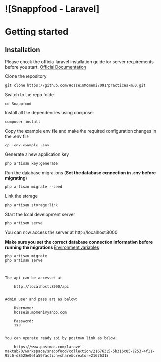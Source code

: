 # ![Snappfood - Laravel]

# Getting started

## Installation

Please check the official laravel installation guide for server requirements before you start. [Official Documentation](https://laravel.com/docs/5.4/installation#installation)

Clone the repository

    git clone https://github.com/HosseinMomeni7091/practices-m70.git

Switch to the repo folder

    cd Snappfood

Install all the dependencies using composer

    composer install

Copy the example env file and make the required configuration changes in the .env file

    cp .env.example .env

Generate a new application key

    php artisan key:generate


Run the database migrations (**Set the database connection in .env before migrating**)

    php artisan migrate --seed


Link the storage 

    php artisan storage:link

Start the local development server

    php artisan serve

You can now access the server at http://localhost:8000

**Make sure you set the correct database connection information before running the migrations** [Environment variables](#environment-variables)

    php artisan migrate
    php artisan serve
```


The api can be accessed at

    http://localhost:8000/api


Admin user and pass are as below: 

    Username: 
    hossein.momeni@yahoo.com

    Password:
    123


You can operate ready api by postman link as below:

    https://www.postman.com/laravel-maktab70/workspace/snappfood/collection/21676315-5b316c05-9253-4f11-95c6-d8528e0efa59?action=share&creator=21676315


